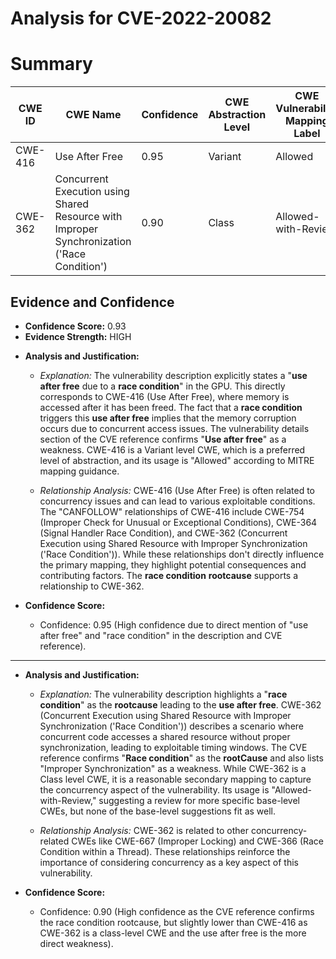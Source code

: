 # Analysis for CVE-2022-20082

# Summary
| CWE ID | CWE Name | Confidence | CWE Abstraction Level | CWE Vulnerability Mapping Label | CWE-Vulnerability Mapping Notes |
|---|---|---|---|---|---|
| CWE-416 | Use After Free | 0.95 | Variant | Allowed | Primary CWE |
| CWE-362 | Concurrent Execution using Shared Resource with Improper Synchronization ('Race Condition') | 0.90 | Class | Allowed-with-Review | Secondary Candidate |

## Evidence and Confidence

*   **Confidence Score:** 0.93
*   **Evidence Strength:** HIGH

- **Analysis and Justification:**  
  - *Explanation:* The vulnerability description explicitly states a "**use after free** due to a **race condition**" in the GPU. This directly corresponds to CWE-416 (Use After Free), where memory is accessed after it has been freed. The fact that a **race condition** triggers this **use after free** implies that the memory corruption occurs due to concurrent access issues. The vulnerability details section of the CVE reference confirms "**Use after free**" as a weakness. CWE-416 is a Variant level CWE, which is a preferred level of abstraction, and its usage is "Allowed" according to MITRE mapping guidance.

  - *Relationship Analysis:* CWE-416 (Use After Free) is often related to concurrency issues and can lead to various exploitable conditions. The "CANFOLLOW" relationships of CWE-416 include CWE-754 (Improper Check for Unusual or Exceptional Conditions), CWE-364 (Signal Handler Race Condition), and CWE-362 (Concurrent Execution using Shared Resource with Improper Synchronization ('Race Condition')). While these relationships don't directly influence the primary mapping, they highlight potential consequences and contributing factors. The **race condition** **rootcause** supports a relationship to CWE-362.

- **Confidence Score:**  
  - Confidence: 0.95 (High confidence due to direct mention of "use after free" and "race condition" in the description and CVE reference).

---

- **Analysis and Justification:**  
  - *Explanation:* The vulnerability description highlights a "**race condition**" as the **rootcause** leading to the **use after free**. CWE-362 (Concurrent Execution using Shared Resource with Improper Synchronization ('Race Condition')) describes a scenario where concurrent code accesses a shared resource without proper synchronization, leading to exploitable timing windows. The CVE reference confirms "**Race condition**" as the **rootCause** and also lists "Improper Synchronization" as a weakness. While CWE-362 is a Class level CWE, it is a reasonable secondary mapping to capture the concurrency aspect of the vulnerability. Its usage is "Allowed-with-Review," suggesting a review for more specific base-level CWEs, but none of the base-level suggestions fit as well.

  - *Relationship Analysis:* CWE-362 is related to other concurrency-related CWEs like CWE-667 (Improper Locking) and CWE-366 (Race Condition within a Thread). These relationships reinforce the importance of considering concurrency as a key aspect of this vulnerability.

- **Confidence Score:**  
  - Confidence: 0.90 (High confidence as the CVE reference confirms the race condition rootcause, but slightly lower than CWE-416 as CWE-362 is a class-level CWE and the use after free is the more direct weakness).